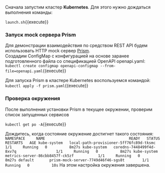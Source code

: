 Сначала запустим кластер **Kubernetes**. Для этого нужно дождаться выполнения команды:

`launch.sh`{{execute}}

### Запуск mock сервера Prism
Для демонстрации взаимодействия по средством REST API будем использовать HTTP mock сервер [Prism](https://stoplight.io/open-source/prism).  
Создадим ConfigMap с конфигурацией на основе заранее подготовленного файла со спецификацией OpenAPI openapi.yaml:
`kubectl create configmap openapi-configmap --from-file=openapi.yaml`{{execute}}

Для запуска Prism в кластере Kubernetes воспользуемся командой:  
`kubectl apply -f prism.yaml`{{execute}}


### Проверка окружения
После выполнения установки Prism в текущее окружении, проверим список запущенных сервисов

`kubectl get po -A`{{execute}}

Дождитесь, когда состояние окружение достигнет такого состояния:
`
NAMESPACE     NAME                                      READY   STATUS    RESTARTS   AGE
kube-system   local-path-provisioner-5ff76fc89d-tksmc   1/1     Running   0          8m27s
kube-system   coredns-7448499f4d-8xv7q                  1/1     Running   0          8m27s
kube-system   metrics-server-86cbb8457f-ck5zf           1/1     Running   0          8m27s
default       prism-mock-server-7749d46f46-sgs8t        1/1     Running   0          10s
`
На этом настройка окружения завершена.